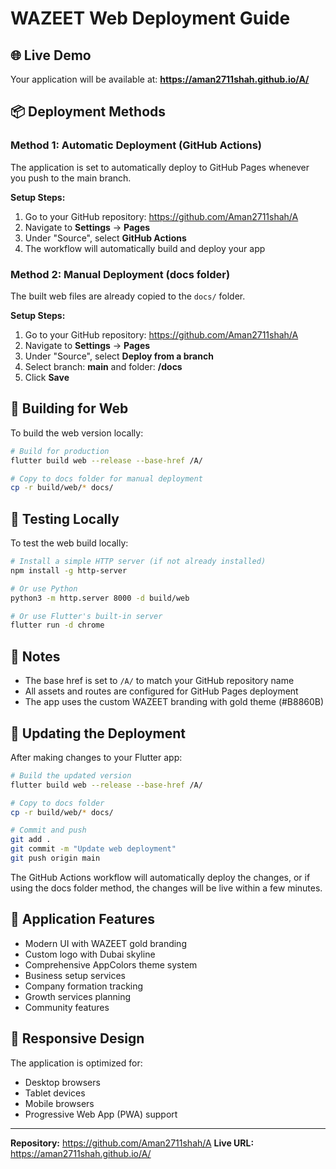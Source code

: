 # WAZEET Web Deployment Guide

## 🌐 Live Demo
Your application will be available at: **https://aman2711shah.github.io/A/**

## 📦 Deployment Methods

### Method 1: Automatic Deployment (GitHub Actions)
The application is set to automatically deploy to GitHub Pages whenever you push to the main branch.

**Setup Steps:**
1. Go to your GitHub repository: https://github.com/Aman2711shah/A
2. Navigate to **Settings** → **Pages**
3. Under "Source", select **GitHub Actions**
4. The workflow will automatically build and deploy your app

### Method 2: Manual Deployment (docs folder)
The built web files are already copied to the `docs/` folder.

**Setup Steps:**
1. Go to your GitHub repository: https://github.com/Aman2711shah/A
2. Navigate to **Settings** → **Pages**
3. Under "Source", select **Deploy from a branch**
4. Select branch: **main** and folder: **/docs**
5. Click **Save**

## 🔨 Building for Web

To build the web version locally:

```bash
# Build for production
flutter build web --release --base-href /A/

# Copy to docs folder for manual deployment
cp -r build/web/* docs/
```

## 🚀 Testing Locally

To test the web build locally:

```bash
# Install a simple HTTP server (if not already installed)
npm install -g http-server

# Or use Python
python3 -m http.server 8000 -d build/web

# Or use Flutter's built-in server
flutter run -d chrome
```

## 📝 Notes

- The base href is set to `/A/` to match your GitHub repository name
- All assets and routes are configured for GitHub Pages deployment
- The app uses the custom WAZEET branding with gold theme (#B8860B)

## 🔄 Updating the Deployment

After making changes to your Flutter app:

```bash
# Build the updated version
flutter build web --release --base-href /A/

# Copy to docs folder
cp -r build/web/* docs/

# Commit and push
git add .
git commit -m "Update web deployment"
git push origin main
```

The GitHub Actions workflow will automatically deploy the changes, or if using the docs folder method, the changes will be live within a few minutes.

## 🎨 Application Features

- Modern UI with WAZEET gold branding
- Custom logo with Dubai skyline
- Comprehensive AppColors theme system
- Business setup services
- Company formation tracking
- Growth services planning
- Community features

## 📱 Responsive Design

The application is optimized for:
- Desktop browsers
- Tablet devices
- Mobile browsers
- Progressive Web App (PWA) support

---

**Repository:** https://github.com/Aman2711shah/A
**Live URL:** https://aman2711shah.github.io/A/
